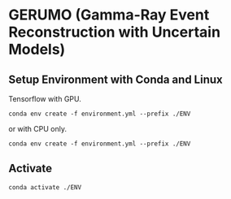 # GERUMO (Gamma-Ray Event Reconstruction with Uncertain Models)


## Setup Environment with Conda and Linux


Tensorflow with GPU.

```
conda env create -f environment.yml --prefix ./ENV
```

or with CPU only.

```
conda env create -f environment.yml --prefix ./ENV
```

## Activate 

```
conda activate ./ENV
```